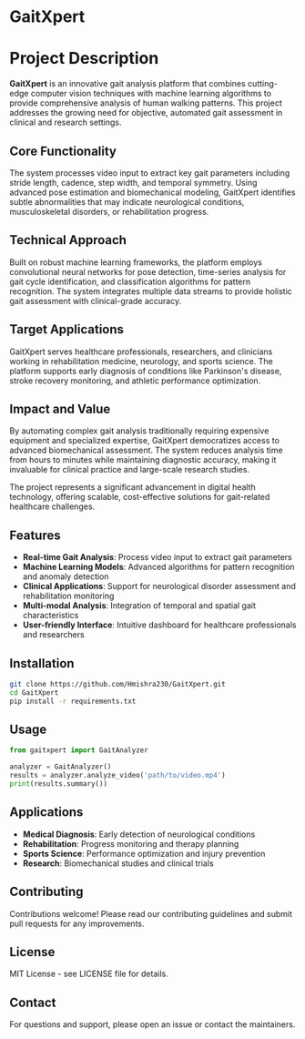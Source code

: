 # GaitXpert

# Project Description

**GaitXpert** is an innovative gait analysis platform that combines cutting-edge computer vision techniques with machine learning algorithms to provide comprehensive analysis of human walking patterns. This project addresses the growing need for objective, automated gait assessment in clinical and research settings.

## Core Functionality

The system processes video input to extract key gait parameters including stride length, cadence, step width, and temporal symmetry. Using advanced pose estimation and biomechanical modeling, GaitXpert identifies subtle abnormalities that may indicate neurological conditions, musculoskeletal disorders, or rehabilitation progress.

## Technical Approach

Built on robust machine learning frameworks, the platform employs convolutional neural networks for pose detection, time-series analysis for gait cycle identification, and classification algorithms for pattern recognition. The system integrates multiple data streams to provide holistic gait assessment with clinical-grade accuracy.

## Target Applications

GaitXpert serves healthcare professionals, researchers, and clinicians working in rehabilitation medicine, neurology, and sports science. The platform supports early diagnosis of conditions like Parkinson's disease, stroke recovery monitoring, and athletic performance optimization.

## Impact and Value

By automating complex gait analysis traditionally requiring expensive equipment and specialized expertise, GaitXpert democratizes access to advanced biomechanical assessment. The system reduces analysis time from hours to minutes while maintaining diagnostic accuracy, making it invaluable for clinical practice and large-scale research studies.

The project represents a significant advancement in digital health technology, offering scalable, cost-effective solutions for gait-related healthcare challenges.

## Features

- **Real-time Gait Analysis**: Process video input to extract gait parameters
- **Machine Learning Models**: Advanced algorithms for pattern recognition and anomaly detection
- **Clinical Applications**: Support for neurological disorder assessment and rehabilitation monitoring
- **Multi-modal Analysis**: Integration of temporal and spatial gait characteristics
- **User-friendly Interface**: Intuitive dashboard for healthcare professionals and researchers

## Installation

```bash
git clone https://github.com/Hmishra230/GaitXpert.git
cd GaitXpert
pip install -r requirements.txt
```

## Usage

```python
from gaitxpert import GaitAnalyzer

analyzer = GaitAnalyzer()
results = analyzer.analyze_video('path/to/video.mp4')
print(results.summary())
```

## Applications

- **Medical Diagnosis**: Early detection of neurological conditions
- **Rehabilitation**: Progress monitoring and therapy planning
- **Sports Science**: Performance optimization and injury prevention
- **Research**: Biomechanical studies and clinical trials

## Contributing

Contributions welcome! Please read our contributing guidelines and submit pull requests for any improvements.

## License

MIT License - see LICENSE file for details.

## Contact

For questions and support, please open an issue or contact the maintainers.
